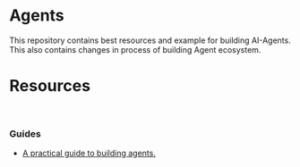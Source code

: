 # Agents
This repository contains best resources and example for building AI-Agents. This also contains changes in process of building Agent ecosystem.
# Resources
<br>

### Guides
- [A practical guide to building agents.](https://cdn.openai.com/business-guides-and-resources/a-practical-guide-to-building-agents.pdf)
